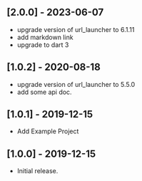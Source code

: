 ## [2.0.0] - 2023-06-07
* upgrade version of url_launcher to 6.1.11
* add markdown link
* upgrade to dart 3

## [1.0.2] - 2020-08-18
* upgrade version of url_launcher to 5.5.0
* add some api doc.

## [1.0.1] - 2019-12-15

* Add Example Project

## [1.0.0] - 2019-12-15

* Initial release.
